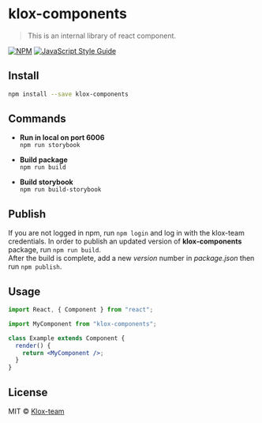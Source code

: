 # klox-components

> This is an internal library of react component.

[![NPM](https://img.shields.io/npm/v/klox-components.svg)](https://www.npmjs.com/package/klox-components) [![JavaScript Style Guide](https://img.shields.io/badge/code_style-standard-brightgreen.svg)](https://standardjs.com)

## Install

```bash
npm install --save klox-components
```

## Commands 
- <strong>Run in local on port 6006</strong>  
```npm run storybook```
  
- <strong>Build package</strong>  
```npm run build```
  
- <strong>Build storybook</strong>  
```npm run build-storybook```

## Publish
  
If you are not logged in npm, run ```npm login``` and log in with the klox-team credentials.
In order to publish an updated version of <strong>klox-components</strong> package, run ```npm run build```.  
After the build is complete, add a new <em>version</em> number in <em>package.json</em> then run ```npm publish```.  

## Usage

```jsx
import React, { Component } from "react";

import MyComponent from "klox-components";

class Example extends Component {
  render() {
    return <MyComponent />;
  }
}
```

## License

MIT © [Klox-team](https://github.com/Klox-team)
